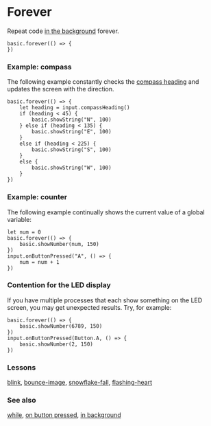 # Forever

Repeat code [in the background](/microbit/reference/control/in-background) forever.

```sig
basic.forever(() => {
})
```

### Example: compass

The following example constantly checks the [compass heading](/microbit/reference/input/compass-heading) and updates the screen with the direction.

```blocks
basic.forever(() => {
    let heading = input.compassHeading()
    if (heading < 45) {
        basic.showString("N", 100)
    } else if (heading < 135) {
        basic.showString("E", 100)
    }
    else if (heading < 225) {
        basic.showString("S", 100)
    }
    else {
        basic.showString("W", 100)
    }
})
```

### Example: counter

The following example continually shows the current value of a global variable:

```blocks
let num = 0
basic.forever(() => {
    basic.showNumber(num, 150)
})
input.onButtonPressed("A", () => {
    num = num + 1
})
```

### Contention for the LED display

If you have multiple processes that each show something on the LED screen, you may get unexpected results. Try, for example:

```blocks
basic.forever(() => {
    basic.showNumber(6789, 150)
})
input.onButtonPressed(Button.A, () => {
    basic.showNumber(2, 150)
})
```

### Lessons

[blink](/microbit/lessons/blink), [bounce-image](/microbit/lessons/bounce-image),  [snowflake-fall](/microbit/lessons/snowflake-fall), [flashing-heart](/microbit/lessons/flashing-heart)

### See also

[while](/microbit/js/while), [on button pressed](/microbit/reference/input/on-button-pressed), [in background](/microbit/reference/control/in-background)

